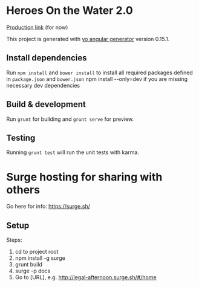 # Heroes On the Water 2.0
[Production link](http://howprod.surge.sh) (for now)

This project is generated with [yo angular generator](https://github.com/yeoman/generator-angular)
version 0.15.1.

## Install dependencies

Run `npm install` and `bower install` to install all required packages defined in `package.json` and `bower.json`
npm install --only=dev if you are missing necessary dev dependencies

## Build & development

Run `grunt` for building and `grunt serve` for preview.
## Testing

Running `grunt test` will run the unit tests with karma.

# Surge hosting for sharing with others

Go here for info: https://surge.sh/
## Setup
Steps:

1. cd to project root
2. npm install -g surge
3. grunt build
4. surge -p docs
5. Go to [URL], e.g. http://legal-afternoon.surge.sh/#/home
